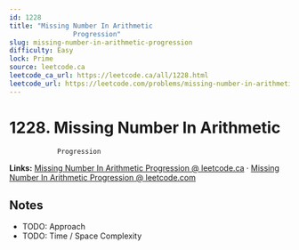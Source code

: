 ```yaml
--- 
id: 1228
title: "Missing Number In Arithmetic
                Progression"
slug: missing-number-in-arithmetic-progression
difficulty: Easy
lock: Prime
source: leetcode.ca
leetcode_ca_url: https://leetcode.ca/all/1228.html
leetcode_url: https://leetcode.com/problems/missing-number-in-arithmetic-progression/
---
```


# 1228. Missing Number In Arithmetic
                Progression

**Links:** [Missing Number In Arithmetic
                Progression @ leetcode.ca](https://leetcode.ca/all/1228.html) · [Missing Number In Arithmetic
                Progression @ leetcode.com](https://leetcode.com/problems/missing-number-in-arithmetic-progression/)

## Notes
- TODO: Approach
- TODO: Time / Space Complexity

